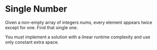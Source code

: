 # Single Number

Given a non-empty array of integers nums, every element appears twice except for one. Find that single one.

You must implement a solution with a linear runtime complexity and use only constant extra space.